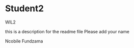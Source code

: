 # Student2
 WIL2

 this is a description for the readme file
 Please add your name

Ncobile Fundzama